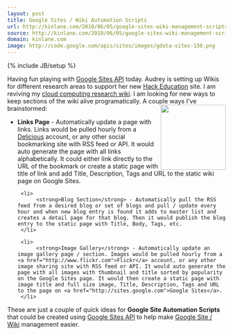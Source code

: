 ```yaml
---
layout: post
title: Google Sites / Wiki Automation Scripts
url: http://kinlane.com/2010/06/05/google-sites-wiki-management-scripts/
source: http://kinlane.com/2010/06/05/google-sites-wiki-management-scripts/
domain: kinlane.com
image: http://code.google.com/apis/sites/images/gdata-sites-150.png
---
```

{% include JB/setup %}<p>
     Having fun playing with <a href="http://code.google.com/apis/sites/">Google Sites API</a> today. Audrey is setting up Wikis for different research areas to support her new <a href="http://www.hackeducation.com/">Hack Education</a> site. I am reviving my <a href="http://cloud.kinlane.com">cloud computing research wiki</a>. I am looking for new ways to keep sections of the wiki alive programatically. A couple ways I've brainstormed:<img class="alignnone c1"
        title="Google Sites"
        src="http://code.google.com/apis/sites/images/gdata-sites-150.png"
        alt=""
        width="150"
        height="150"
        align="right" />
</p>

<ul class="mainlist">
     <li>
          <strong>Links Page</strong> - Automatically update a page with links. Links would be pulled hourly from a <a href="http://delicious.com/">Delicious</a> account, or any other social bookmarking site with RSS feed or API. It would auto generate the page with all links alphabetically. It could either link directly to the URL of the bookmark or create a static page with title of link and add Title, Description, Tags and URL to the static wiki page on Google Sites.
     </li>

     <li>
          <strong>Blog Section</strong> - Automatically pull the RSS feed from a desired blog or set of blogs and pull / update every hour and when new blog entry is found it adds to master list and creates a detail page for that blog. Then it would publish the blog entry to the static page with Title, Body, Tags, etc.
     </li>

     <li>
          <strong>Image Gallery</strong> - Automatically update an image gallery page / section. Images would be pulled hourly from a <a href="http://www.flickr.com">Flickr</a> account, or any other image sharing site with RSS feed or API. It would auto generate the page with all images with thumbnail and title sorted by popularity on the Google Sites page. It would then create a static page with image title and full size image, Title, Description, Tags and URL to the page on <a href="http://sites.google.com">Google Sites</a>.
     </li>
</ul>

<p>
     These are just a couple of quick ideas for <strong>Google Site Automation Scripts</strong> that could be created using <a href="http://code.google.com/apis/sites/">Google Sites API</a> to help make <a href="http://sites.google.com">Google Site / Wiki</a> management easier.
</p>